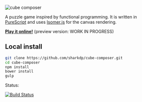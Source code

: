 ![cube composer](https://raw.githubusercontent.com/sharkdp/cube-composer/master/img/cube-composer.png)

A puzzle game inspired by functional programming.
It is written in [PureScript](https://github.com/purescript/purescript) and uses [Isomer.js](https://github.com/jdan/isomer) for the canvas rendering.

[**Play it online!**](http://david-peter.de/cube-composer) (preview version: WORK IN PROGRESS)

## Local install
```sh
git clone https://github.com/sharkdp/cube-composer.git
cd cube-composer
npm install
bower install
gulp
```


Status:

[![Build Status](https://img.shields.io/travis/sharkdp/cube-composer.svg?style=flat)](https://travis-ci.org/sharkdp/cube-composer)
